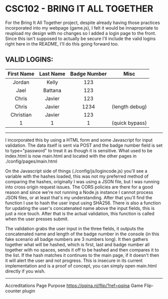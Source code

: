 # CSC102 - BRING IT ALL TOGETHER

For the Bring It All Together project, despite already having those practices incorporated into my webpage (game.js), I felt it would be innapropriate to reupload my design with no changes so I added a login page to the front. Since this isn't supposed to actually be secure I'll include the valid logins right here in the README, I'll do this going forward too.
## VALID LOGINS:
    
| First Name  | Last Name  | Badge Number | Misc |
|:---------------:|:---------------:|:---------------:|:---------------:|
| Jordan | Kelly | 123 ||
| Jael | Battana | 123 ||
| Chris | Javier | 123 ||
| Chris | Javier | 1234 | (length debug) |
| Christian | Javier | 123 ||
| 1 | 1 | 1 | (quick bypass) |
_________________________________________________________________________


I incorporated this by using a HTML form and some Javascript for input validation. The data itself is sent via POST and the badge number field is set to type="password" to treat it as though it is sensitive. What used to be index.html is now main.html and located with the other pages in ./config/pages/main.html

On the Javascript side of things (./config/js/logincode.js) you'll see a variable with the hashes loaded, this was not my preferred method of comparing the hashes, originally I was using a JSON file, but I was running into cross origin request issues. The CORS policies are there for a good reason and since we're not running a Node.js instance I cannot process JSON files, or at least that's my understanding. After that you'll find the function I use to hash the user input using SHA256. There is also a function for updating the user's concatenated name above the input fields, this is just a nice touch. After that is the actual validation, this function is called when the user presses submit.

The validation grabs the user input in the three fields, it outputs the concatenated name and length of the badge number in the console (in this fake scenario all badge numbers are 3 numbers long). It then gathers together what will be hashed, which is first, last and badge number all together with no spaces, sends it off to be hashed and then compares it to the list. If the hash matches it continues to the main page, if it doesn't then it will alert the user and not progress. This is insecure in its current implementation and is a proof of concept, you can simply open main.html directly if you wish.
___________

Accreditations				Page		Purpose
https://pqina.nl/flip/?ref=pqina	Game		Flip-counter plugin
